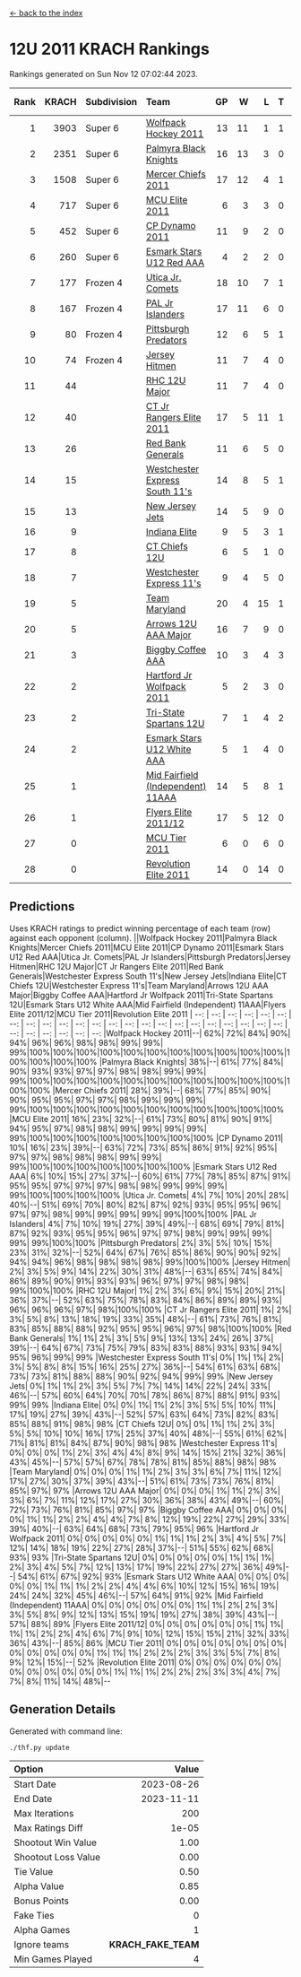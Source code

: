 [<- back to the index](readme.md)
# 12U 2011 KRACH Rankings
Rankings generated on Sun Nov 12 07:02:44 2023.

Rank|KRACH|Subdivision|Team|GP|W|L|T|OTW|OTL|SoS|Exp Wins|Win Diff
---:|---:|:---|:---|---:|---:|---:|---:|---:|---:|---:|---:|---:
1|3903|Super 6|[Wolfpack Hockey 2011](https://gamesheetstats.com/seasons/3664/teams/140937/schedule)|13|11|1|1|0|0|642|12.3|-0.0
2|2351|Super 6|[Palmyra Black Knights](https://gamesheetstats.com/seasons/3664/teams/140949/schedule)|16|13|3|0|0|0|865|13.8|-0.0
3|1508|Super 6|[Mercer Chiefs 2011](https://gamesheetstats.com/seasons/3664/teams/140936/schedule)|17|12|4|1|0|1|899|13.3|-0.0
4|717|Super 6|[MCU Elite 2011](https://gamesheetstats.com/seasons/3664/teams/140929/schedule)|6|3|3|0|2|0|1558|3.8|-0.0
5|452|Super 6|[CP Dynamo 2011](https://gamesheetstats.com/seasons/3664/teams/140944/schedule)|11|9|2|0|0|0|665|9.8|-0.0
6|260|Super 6|[Esmark Stars U12 Red AAA](https://gamesheetstats.com/seasons/3664/teams/140951/schedule)|4|2|2|0|0|0|633|2.8|-0.0
7|177|Frozen 4|[Utica Jr. Comets](https://gamesheetstats.com/seasons/3664/teams/140945/schedule)|18|10|7|1|1|0|847|11.3|-0.0
8|167|Frozen 4|[PAL Jr Islanders](https://gamesheetstats.com/seasons/3664/teams/140943/schedule)|17|11|6|0|1|0|465|11.8|-0.0
9|80|Frozen 4|[Pittsburgh Predators](https://gamesheetstats.com/seasons/3664/teams/140950/schedule)|12|6|5|1|0|0|611|7.3|-0.0
10|74|Frozen 4|[Jersey Hitmen](https://gamesheetstats.com/seasons/3664/teams/140938/schedule)|11|7|4|0|0|0|105|7.8|-0.0
11|44||[RHC 12U Major](https://gamesheetstats.com/seasons/3664/teams/140941/schedule)|11|7|4|0|0|1|63|7.8|-0.0
12|40||[CT Jr Rangers Elite 2011](https://gamesheetstats.com/seasons/3664/teams/140931/schedule)|17|5|11|1|0|1|732|6.3|-0.0
13|26||[Red Bank Generals](https://gamesheetstats.com/seasons/3664/teams/140940/schedule)|11|6|5|0|0|0|105|6.8|-0.0
14|15||[Westchester Express South 11's](https://gamesheetstats.com/seasons/3664/teams/140947/schedule)|14|8|5|1|0|0|60|9.4|0.0
15|13||[New Jersey Jets](https://gamesheetstats.com/seasons/3664/teams/140939/schedule)|14|5|9|0|2|0|88|5.8|-0.0
16|9||[Indiana Elite](https://gamesheetstats.com/seasons/3664/teams/144353/schedule)|9|5|3|1|0|0|28|6.4|0.0
17|8||[CT Chiefs 12U](https://gamesheetstats.com/seasons/3664/teams/140934/schedule)|6|5|1|0|1|0|3|5.9|0.0
18|7||[Westchester Express 11's](https://gamesheetstats.com/seasons/3664/teams/140948/schedule)|9|4|5|0|0|0|113|4.9|0.0
19|5||[Team Maryland](https://gamesheetstats.com/seasons/3664/teams/140954/schedule)|20|4|15|1|0|1|849|5.4|0.0
20|5||[Arrows 12U AAA Major](https://gamesheetstats.com/seasons/3664/teams/140946/schedule)|16|7|9|0|1|1|91|7.9|0.0
21|3||[Biggby Coffee AAA](https://gamesheetstats.com/seasons/3664/teams/144351/schedule)|10|3|4|3|0|0|5|5.4|0.0
22|2||[Hartford Jr Wolfpack 2011](https://gamesheetstats.com/seasons/3664/teams/140935/schedule)|5|2|3|0|0|0|16|2.9|0.0
23|2||[Tri-State Spartans 12U](https://gamesheetstats.com/seasons/3664/teams/144352/schedule)|7|1|4|2|0|0|5|2.9|0.0
24|2||[Esmark Stars U12 White AAA](https://gamesheetstats.com/seasons/3664/teams/140952/schedule)|5|1|4|0|0|0|23|1.9|0.0
25|1||[Mid Fairfield (Independent) 11AAA](https://gamesheetstats.com/seasons/3664/teams/140933/schedule)|14|5|8|1|0|1|14|6.4|0.0
26|1||[Flyers Elite 2011/12](https://gamesheetstats.com/seasons/3664/teams/140942/schedule)|17|5|12|0|0|2|7|5.9|0.0
27|0||[MCU Tier 2011](https://gamesheetstats.com/seasons/3664/teams/140932/schedule)|6|0|6|0|0|0|1|0.9|0.0
28|0||[Revolution Elite 2011](https://gamesheetstats.com/seasons/3664/teams/140953/schedule)|14|0|14|0|0|0|12|0.9|0.0

## Predictions
Uses KRACH ratings to predict winning percentage of each team (row) against each opponent (column).
||Wolfpack Hockey 2011|Palmyra Black Knights|Mercer Chiefs 2011|MCU Elite 2011|CP Dynamo 2011|Esmark Stars U12 Red AAA|Utica Jr. Comets|PAL Jr Islanders|Pittsburgh Predators|Jersey Hitmen|RHC 12U Major|CT Jr Rangers Elite 2011|Red Bank Generals|Westchester Express South 11's|New Jersey Jets|Indiana Elite|CT Chiefs 12U|Westchester Express 11's|Team Maryland|Arrows 12U AAA Major|Biggby Coffee AAA|Hartford Jr Wolfpack 2011|Tri-State Spartans 12U|Esmark Stars U12 White AAA|Mid Fairfield (Independent) 11AAA|Flyers Elite 2011/12|MCU Tier 2011|Revolution Elite 2011
| --: | --: | --: | --: | --: | --: | --: | --: | --: | --: | --: | --: | --: | --: | --: | --: | --: | --: | --: | --: | --: | --: | --: | --: | --: | --: | --: | --: | --: 
|Wolfpack Hockey 2011|--| 62%| 72%| 84%| 90%| 94%| 96%| 96%| 98%| 98%| 99%| 99%| 99%|100%|100%|100%|100%|100%|100%|100%|100%|100%|100%|100%|100%|100%|100%|100%
|Palmyra Black Knights| 38%|--| 61%| 77%| 84%| 90%| 93%| 93%| 97%| 97%| 98%| 98%| 99%| 99%| 99%|100%|100%|100%|100%|100%|100%|100%|100%|100%|100%|100%|100%|100%
|Mercer Chiefs 2011| 28%| 39%|--| 68%| 77%| 85%| 90%| 90%| 95%| 95%| 97%| 97%| 98%| 99%| 99%| 99%| 99%|100%|100%|100%|100%|100%|100%|100%|100%|100%|100%|100%
|MCU Elite 2011| 16%| 23%| 32%|--| 61%| 73%| 80%| 81%| 90%| 91%| 94%| 95%| 97%| 98%| 98%| 99%| 99%| 99%| 99%| 99%|100%|100%|100%|100%|100%|100%|100%|100%
|CP Dynamo 2011| 10%| 16%| 23%| 39%|--| 63%| 72%| 73%| 85%| 86%| 91%| 92%| 95%| 97%| 97%| 98%| 98%| 98%| 99%| 99%| 99%|100%|100%|100%|100%|100%|100%|100%
|Esmark Stars U12 Red AAA|  6%| 10%| 15%| 27%| 37%|--| 60%| 61%| 77%| 78%| 85%| 87%| 91%| 95%| 95%| 97%| 97%| 97%| 98%| 98%| 99%| 99%| 99%| 99%|100%|100%|100%|100%
|Utica Jr. Comets|  4%|  7%| 10%| 20%| 28%| 40%|--| 51%| 69%| 70%| 80%| 82%| 87%| 92%| 93%| 95%| 95%| 96%| 97%| 97%| 98%| 99%| 99%| 99%| 99%| 99%|100%|100%
|PAL Jr Islanders|  4%|  7%| 10%| 19%| 27%| 39%| 49%|--| 68%| 69%| 79%| 81%| 87%| 92%| 93%| 95%| 95%| 96%| 97%| 97%| 98%| 99%| 99%| 99%| 99%| 99%|100%|100%
|Pittsburgh Predators|  2%|  3%|  5%| 10%| 15%| 23%| 31%| 32%|--| 52%| 64%| 67%| 76%| 85%| 86%| 90%| 90%| 92%| 94%| 94%| 96%| 98%| 98%| 98%| 98%| 99%|100%|100%
|Jersey Hitmen|  2%|  3%|  5%|  9%| 14%| 22%| 30%| 31%| 48%|--| 63%| 65%| 74%| 84%| 86%| 89%| 90%| 91%| 93%| 93%| 96%| 97%| 97%| 98%| 98%| 99%|100%|100%
|RHC 12U Major|  1%|  2%|  3%|  6%|  9%| 15%| 20%| 21%| 36%| 37%|--| 52%| 63%| 75%| 78%| 83%| 84%| 86%| 89%| 89%| 93%| 96%| 96%| 96%| 97%| 98%|100%|100%
|CT Jr Rangers Elite 2011|  1%|  2%|  3%|  5%|  8%| 13%| 18%| 19%| 33%| 35%| 48%|--| 61%| 73%| 76%| 81%| 83%| 85%| 88%| 88%| 92%| 95%| 95%| 96%| 97%| 98%|100%|100%
|Red Bank Generals|  1%|  1%|  2%|  3%|  5%|  9%| 13%| 13%| 24%| 26%| 37%| 39%|--| 64%| 67%| 73%| 75%| 79%| 83%| 83%| 88%| 93%| 93%| 94%| 95%| 96%| 99%| 99%
|Westchester Express South 11's|  0%|  1%|  1%|  2%|  3%|  5%|  8%|  8%| 15%| 16%| 25%| 27%| 36%|--| 54%| 61%| 63%| 68%| 73%| 73%| 81%| 88%| 88%| 90%| 92%| 94%| 99%| 99%
|New Jersey Jets|  0%|  1%|  1%|  2%|  3%|  5%|  7%|  7%| 14%| 14%| 22%| 24%| 33%| 46%|--| 57%| 60%| 64%| 70%| 70%| 78%| 86%| 87%| 88%| 91%| 93%| 99%| 99%
|Indiana Elite|  0%|  0%|  1%|  1%|  2%|  3%|  5%|  5%| 10%| 11%| 17%| 19%| 27%| 39%| 43%|--| 52%| 57%| 63%| 64%| 73%| 82%| 83%| 85%| 88%| 91%| 98%| 98%
|CT Chiefs 12U|  0%|  0%|  1%|  1%|  2%|  3%|  5%|  5%| 10%| 10%| 16%| 17%| 25%| 37%| 40%| 48%|--| 55%| 61%| 62%| 71%| 81%| 81%| 84%| 87%| 90%| 98%| 98%
|Westchester Express 11's|  0%|  0%|  0%|  1%|  2%|  3%|  4%|  4%|  8%|  9%| 14%| 15%| 21%| 32%| 36%| 43%| 45%|--| 57%| 57%| 67%| 78%| 78%| 81%| 85%| 88%| 98%| 98%
|Team Maryland|  0%|  0%|  0%|  1%|  1%|  2%|  3%|  3%|  6%|  7%| 11%| 12%| 17%| 27%| 30%| 37%| 39%| 43%|--| 51%| 61%| 73%| 73%| 76%| 81%| 85%| 97%| 97%
|Arrows 12U AAA Major|  0%|  0%|  0%|  1%|  1%|  2%|  3%|  3%|  6%|  7%| 11%| 12%| 17%| 27%| 30%| 36%| 38%| 43%| 49%|--| 60%| 72%| 73%| 76%| 81%| 85%| 97%| 97%
|Biggby Coffee AAA|  0%|  0%|  0%|  0%|  1%|  1%|  2%|  2%|  4%|  4%|  7%|  8%| 12%| 19%| 22%| 27%| 29%| 33%| 39%| 40%|--| 63%| 64%| 68%| 73%| 79%| 95%| 96%
|Hartford Jr Wolfpack 2011|  0%|  0%|  0%|  0%|  0%|  1%|  1%|  1%|  2%|  3%|  4%|  5%|  7%| 12%| 14%| 18%| 19%| 22%| 27%| 28%| 37%|--| 51%| 55%| 62%| 68%| 93%| 93%
|Tri-State Spartans 12U|  0%|  0%|  0%|  0%|  0%|  1%|  1%|  1%|  2%|  3%|  4%|  5%|  7%| 12%| 13%| 17%| 19%| 22%| 27%| 27%| 36%| 49%|--| 54%| 61%| 67%| 92%| 93%
|Esmark Stars U12 White AAA|  0%|  0%|  0%|  0%|  0%|  1%|  1%|  1%|  2%|  2%|  4%|  4%|  6%| 10%| 12%| 15%| 16%| 19%| 24%| 24%| 32%| 45%| 46%|--| 57%| 64%| 91%| 92%
|Mid Fairfield (Independent) 11AAA|  0%|  0%|  0%|  0%|  0%|  0%|  1%|  1%|  2%|  2%|  3%|  3%|  5%|  8%|  9%| 12%| 13%| 15%| 19%| 19%| 27%| 38%| 39%| 43%|--| 57%| 88%| 89%
|Flyers Elite 2011/12|  0%|  0%|  0%|  0%|  0%|  0%|  1%|  1%|  1%|  1%|  2%|  2%|  4%|  6%|  7%|  9%| 10%| 12%| 15%| 15%| 21%| 32%| 33%| 36%| 43%|--| 85%| 86%
|MCU Tier 2011|  0%|  0%|  0%|  0%|  0%|  0%|  0%|  0%|  0%|  0%|  0%|  0%|  1%|  1%|  1%|  2%|  2%|  2%|  3%|  3%|  5%|  7%|  8%|  9%| 12%| 15%|--| 52%
|Revolution Elite 2011|  0%|  0%|  0%|  0%|  0%|  0%|  0%|  0%|  0%|  0%|  0%|  0%|  1%|  1%|  1%|  2%|  2%|  2%|  3%|  3%|  4%|  7%|  7%|  8%| 11%| 14%| 48%|--

## Generation Details

Generated with command line:
```
./thf.py update
```

| Option | Value |
| :----- | ----: |
| Start Date | 2023-08-26 |
| End Date | 2023-11-11 |
| Max Iterations | 200 |
| Max Ratings Diff | 1e-05 |
| Shootout Win Value | 1.00 |
| Shootout Loss Value | 0.00 |
| Tie Value | 0.50 |
| Alpha Value | 0.85 |
| Bonus Points | 0.00 |
| Fake Ties | 0 |
| Alpha Games | 1 |
| Ignore teams | __KRACH_FAKE_TEAM__ |
| Min Games Played | 4 |


